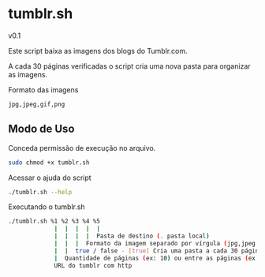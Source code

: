 tumblr.sh
=========

v0.1

Este script baixa as imagens dos blogs do Tumblr.com.

A cada 30 páginas verificadas o script cria uma nova pasta para organizar as imagens.

Formato das imagens
```bash
jpg,jpeg,gif,png
```

Modo de Uso
--------------

Conceda permissão de execução no arquivo.
```bash
sudo chmod +x tumblr.sh
```

Acessar o ajuda do script
```bash
./tumblr.sh --help
```

Executando o tumblr.sh
```bash
./tumblr.sh %1 %2 %3 %4 %5
             |  |  |  |  |
             |  |  |  |  Pasta de destino (. pasta local)
             |  |  |  Formato da imagem separado por vírgula (jpg,jpeg,gif,png)
             |  |  true / false - [true] Cria uma pasta a cada 30 páginas verificadas
             |  Quantidade de páginas (ex: 10) ou entre as páginas (ex: 5-10)
             URL do tumblr com http
```
